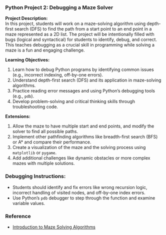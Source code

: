 ### Python Project 2: Debugging a Maze Solver

**Project Description:**  
In this project, students will work on a maze-solving algorithm using depth-first search (DFS) to find the path from a start point to an end point in a maze represented as a 2D list. The project will be intentionally filled with bugs (logical and syntactical) for students to identify, debug, and correct. This teaches debugging as a crucial skill in programming while solving a maze is a fun and engaging challenge.

**Learning Objectives:**
1. Learn how to debug Python programs by identifying common issues (e.g., incorrect indexing, off-by-one errors).
2. Understand depth-first search (DFS) and its application in maze-solving algorithms.
3. Practice reading error messages and using Python’s debugging tools (e.g., `pdb`).
4. Develop problem-solving and critical thinking skills through troubleshooting code.

**Extensions:**
1. Allow the maze to have multiple start and end points, and modify the solver to find all possible paths.
2. Implement other pathfinding algorithms like breadth-first search (BFS) or A* and compare their performance.
3. Create a visualization of the maze and the solving process using `matplotlib` or `pygame`.
4. Add additional challenges like dynamic obstacles or more complex mazes with multiple solutions.

### Debugging Instructions:
- Students should identify and fix errors like wrong recursion logic, incorrect handling of visited nodes, and off-by-one index errors.
- Use Python’s `pdb` debugger to step through the function and examine variable values.

### Reference
- [Introduction to Maze Solving Algorithms](https://sqlpad.io/tutorial/python-maze-solver/)